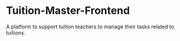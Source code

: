# Tuition-Master-Frontend
A platform to support tuition teachers to manage their tasks related to tuitions.
